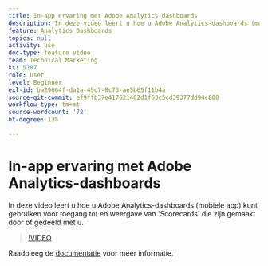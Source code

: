 ```yaml
---
title: In-app ervaring met Adobe Analytics-dashboards
description: In deze video leert u hoe u Adobe Analytics-dashboards (mobiele app) kunt gebruiken voor toegang tot en weergave van 'Scorecards' die zijn gemaakt door of gedeeld met u.
feature: Analytics Dashboards
topics: null
activity: use
doc-type: feature video
team: Technical Marketing
kt: 5287
role: User
level: Beginner
exl-id: ba29664f-da1a-49c7-8c73-ae5b65f11b4a
source-git-commit: ef9ffb37e417621462d1f63c5cd39377dd94c800
workflow-type: tm+mt
source-wordcount: '72'
ht-degree: 13%

---
```


# In-app ervaring met Adobe Analytics-dashboards

In deze video leert u hoe u Adobe Analytics-dashboards (mobiele app) kunt gebruiken voor toegang tot en weergave van &#39;Scorecards&#39; die zijn gemaakt door of gedeeld met u.

>[!VIDEO](https://video.tv.adobe.com/v/34545/?quality=12)

Raadpleeg de [documentatie](https://experienceleague.adobe.com/docs/analytics/analyze/mobapp/home.html?lang=en) voor meer informatie.

